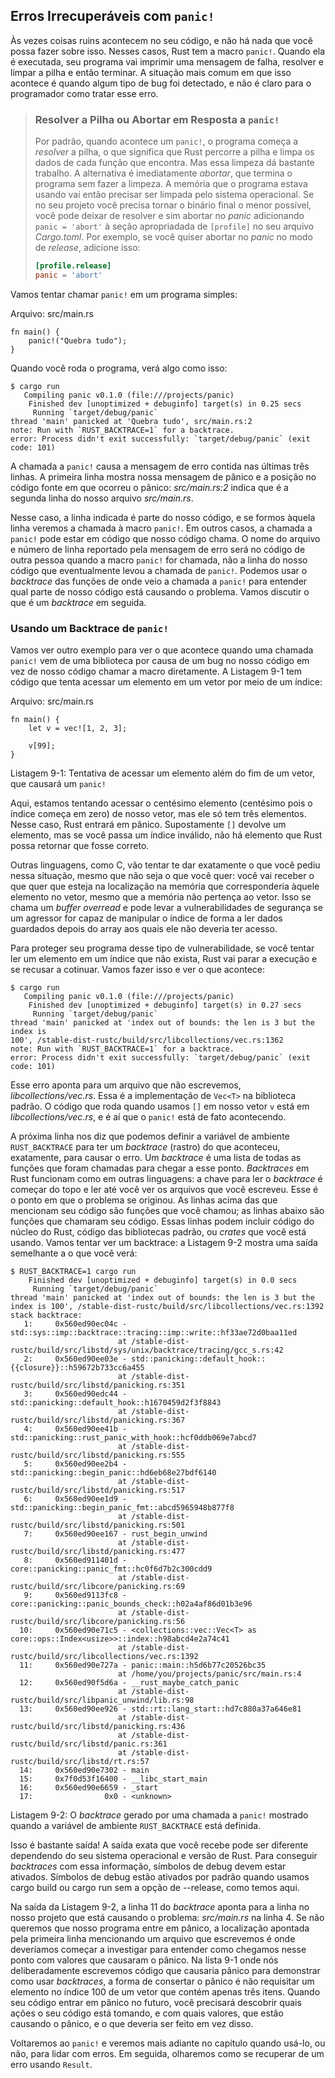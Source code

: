 ## Erros Irrecuperáveis com `panic!`

Às vezes coisas ruins acontecem no seu código, e não há nada que você possa fazer
sobre isso. Nesses casos, Rust tem a macro `panic!`. Quando ela é executada, seu
programa vai imprimir uma mensagem de falha, resolver e limpar a pilha e então
terminar. A situação mais comum em que isso acontece é quando algum tipo de bug
foi detectado, e não é claro para o programador como tratar esse erro.

> ### Resolver a Pilha ou Abortar em Resposta a `panic!`
>
> Por padrão, quando acontece um `panic!`, o programa começa a *resolver* a pilha,
> o que significa que Rust percorre a pilha e limpa os dados de cada função que encontra.
> Mas essa limpeza dá bastante trabalho. A alternativa é imediatamente *abortar*,
> que termina o programa sem fazer a limpeza. A memória que o programa estava usando vai então
> precisar ser limpada pelo sistema operacional. Se no seu projeto você precisa tornar
> o binário final o menor possível, você pode deixar de resolver e sim abortar no *panic*
> adicionando `panic = 'abort'` à seção apropriadada de `[profile]` no seu arquivo
> *Cargo.toml*. Por exemplo, se você quiser abortar no *panic* no modo de *release*, adicione
> isso:
> ```toml
> [profile.release]
> panic = 'abort'
> ```

Vamos tentar chamar `panic!` em um programa simples:

<span class="filename">Arquivo: src/main.rs</span>

```rust,should_panic
fn main() {
    panic!("Quebra tudo");
}
```

Quando você roda o programa, verá algo como isso:

```text
$ cargo run
   Compiling panic v0.1.0 (file:///projects/panic)
    Finished dev [unoptimized + debuginfo] target(s) in 0.25 secs
     Running `target/debug/panic`
thread 'main' panicked at 'Quebra tudo', src/main.rs:2
note: Run with `RUST_BACKTRACE=1` for a backtrace.
error: Process didn't exit successfully: `target/debug/panic` (exit code: 101)
```

A chamada a `panic!` causa a mensagem de erro contida nas últimas três linhas.
A primeira linha mostra nossa mensagem de pânico e a posição no código fonte
em que ocorreu o pânico: *src/main.rs:2* indica que é a segunda linha do nosso 
arquivo *src/main.rs*.

Nesse caso, a linha indicada é parte do nosso código, e se formos àquela linha
veremos a chamada à macro `panic!`. Em outros casos, a chamada a `panic!` pode
estar em código que nosso código chama. O nome do arquivo e número de linha
reportado pela mensagem de erro será no código de outra pessoa quando a macro 
`panic!` for chamada, não a linha do nosso código que eventualmente levou a chamada
de `panic!`. Podemos usar o *backtrace* das funções de onde veio a chamada a `panic!`
para entender qual parte de nosso código está causando o problema. Vamos discutir
o que é um *backtrace* em seguida.

### Usando um Backtrace de `panic!`

Vamos ver outro exemplo para ver o que acontece quando uma chamada `panic!` vem de uma
biblioteca por causa de um bug no nosso código em vez de nosso código chamar
a macro diretamente. A Listagem 9-1 tem código que tenta acessar um elemento em
um vetor por meio de um índice:

<span class="filename">Arquivo: src/main.rs</span>

```rust,should_panic
fn main() {
    let v = vec![1, 2, 3];

    v[99];
}
```

<span class="caption">Listagem 9-1: Tentativa de acessar um elemento além do fim
de um vetor, que causará um `panic!`</span>

Aqui, estamos tentando acessar o centésimo elemento (centésimo pois o índice 
começa em zero) de nosso vetor, mas ele só tem três elementos. Nesse caso, Rust
entrará em pânico. Supostamente `[]` devolve um elemento, mas se você passa um
índice inválido, não há elemento que Rust possa retornar que fosse correto.

Outras linguagens, como C, vão tentar te dar exatamente o que você pediu nessa
situação, mesmo que não seja o que você quer: você vai receber o que quer que 
esteja na localização na memória que corresponderia àquele elemento no vetor,
mesmo que a memória não pertença ao vetor. Isso se chama um *buffer overread* e 
pode levar a vulnerabilidades de segurança se um agressor for capaz de manipular
o índice de forma a ler dados guardados depois do array aos quais ele não deveria
ter acesso.

Para proteger seu programa desse tipo de vulnerabilidade, se você tentar ler
um elemento em um índice que não exista, Rust vai parar a execução e se recusar
a cotinuar. Vamos fazer isso e ver o que acontece:

```text
$ cargo run
   Compiling panic v0.1.0 (file:///projects/panic)
    Finished dev [unoptimized + debuginfo] target(s) in 0.27 secs
     Running `target/debug/panic`
thread 'main' panicked at 'index out of bounds: the len is 3 but the index is
100', /stable-dist-rustc/build/src/libcollections/vec.rs:1362
note: Run with `RUST_BACKTRACE=1` for a backtrace.
error: Process didn't exit successfully: `target/debug/panic` (exit code: 101)
```

Esse erro aponta para um arquivo que não escrevemos, *libcollections/vec.rs*.
Essa é a implementação de `Vec<T>` na biblioteca padrão. O código que roda
quando usamos `[]` em nosso vetor `v` está em *libcollections/vec.rs*, e é aí
que o `panic!` está de fato acontecendo.


A próxima linha nos diz que podemos definir a variável de ambiente `RUST_BACKTRACE`
para ter um *backtrace* (rastro) do que aconteceu, exatamente, para causar o erro. Um 
*backtrace* é uma lista de todas as funções que foram chamadas para chegar a esse
ponto. *Backtraces* em Rust funcionam como em outras linguagens: a chave para ler
o *backtrace* é começar do topo e ler até você ver os arquivos que você escreveu.
Esse é o ponto em que o problema se originou. As linhas acima das que mencionam seu
código são funções que você chamou; as linhas abaixo são funções que chamaram seu
código. Essas linhas podem incluir código do núcleo do Rust, código das bibliotecas
padrão, ou *crates* que você está usando. Vamos tentar ver um backtrace: a Listagem 9-2
mostra uma saída semelhante a o que você verá:

```text
$ RUST_BACKTRACE=1 cargo run
    Finished dev [unoptimized + debuginfo] target(s) in 0.0 secs
     Running `target/debug/panic`
thread 'main' panicked at 'index out of bounds: the len is 3 but the index is 100', /stable-dist-rustc/build/src/libcollections/vec.rs:1392
stack backtrace:
   1:     0x560ed90ec04c - std::sys::imp::backtrace::tracing::imp::write::hf33ae72d0baa11ed
                        at /stable-dist-rustc/build/src/libstd/sys/unix/backtrace/tracing/gcc_s.rs:42
   2:     0x560ed90ee03e - std::panicking::default_hook::{{closure}}::h59672b733cc6a455
                        at /stable-dist-rustc/build/src/libstd/panicking.rs:351
   3:     0x560ed90edc44 - std::panicking::default_hook::h1670459d2f3f8843
                        at /stable-dist-rustc/build/src/libstd/panicking.rs:367
   4:     0x560ed90ee41b - std::panicking::rust_panic_with_hook::hcf0ddb069e7abcd7
                        at /stable-dist-rustc/build/src/libstd/panicking.rs:555
   5:     0x560ed90ee2b4 - std::panicking::begin_panic::hd6eb68e27bdf6140
                        at /stable-dist-rustc/build/src/libstd/panicking.rs:517
   6:     0x560ed90ee1d9 - std::panicking::begin_panic_fmt::abcd5965948b877f8
                        at /stable-dist-rustc/build/src/libstd/panicking.rs:501
   7:     0x560ed90ee167 - rust_begin_unwind
                        at /stable-dist-rustc/build/src/libstd/panicking.rs:477
   8:     0x560ed911401d - core::panicking::panic_fmt::hc0f6d7b2c300cdd9
                        at /stable-dist-rustc/build/src/libcore/panicking.rs:69
   9:     0x560ed9113fc8 - core::panicking::panic_bounds_check::h02a4af86d01b3e96
                        at /stable-dist-rustc/build/src/libcore/panicking.rs:56
  10:     0x560ed90e71c5 - <collections::vec::Vec<T> as core::ops::Index<usize>>::index::h98abcd4e2a74c41
                        at /stable-dist-rustc/build/src/libcollections/vec.rs:1392
  11:     0x560ed90e727a - panic::main::h5d6b77c20526bc35
                        at /home/you/projects/panic/src/main.rs:4
  12:     0x560ed90f5d6a - __rust_maybe_catch_panic
                        at /stable-dist-rustc/build/src/libpanic_unwind/lib.rs:98
  13:     0x560ed90ee926 - std::rt::lang_start::hd7c880a37a646e81
                        at /stable-dist-rustc/build/src/libstd/panicking.rs:436
                        at /stable-dist-rustc/build/src/libstd/panic.rs:361
                        at /stable-dist-rustc/build/src/libstd/rt.rs:57
  14:     0x560ed90e7302 - main
  15:     0x7f0d53f16400 - __libc_start_main
  16:     0x560ed90e6659 - _start
  17:                0x0 - <unknown>

```

<span class="caption">Listagem 9-2: O *backtrace* gerado por uma chamada
a `panic!` mostrado quando a variável de ambiente `RUST_BACKTRACE` está definida.</span>

Isso é bastante saída! A saída exata que você recebe pode ser diferente dependendo
do seu sistema operacional e versão de Rust. Para conseguir *backtraces* com essa 
informação, símbolos de debug devem estar ativados. Símbolos de debug estão ativados
por padrão quando usamos cargo build ou cargo run sem a opção de --release, 
como temos aqui.

Na saída da Listagem 9-2, a linha 11 do *backtrace* aponta para a linha no nosso
projeto que está causando o problema: *src/main.rs* na linha 4. Se não 
queremos que nosso programa entre em pânico, a localização apontada pela primeira
linha mencionando um arquivo que escrevemos é onde deveríamos começar a investigar
para entender como chegamos nesse ponto com valores que causaram o pânico. Na lista
9-1 onde nós deliberadamente escrevemos código que causaria pânico para demonstrar
como usar *backtraces*, a forma de consertar o pânico é não requisitar um elemento
no índice 100 de um vetor que contém apenas três itens. Quando seu código entrar
em pânico no futuro, você precisará descobrir quais ações o seu código está tomando,
e com quais valores, que estão causando o pânico, e o que deveria ser feito em vez
disso.

Voltaremos ao `panic!` e veremos mais adiante no capítulo quando usá-lo, ou não,
para lidar com erros. Em seguida, olharemos como se recuperar de um erro usando 
`Result`.
